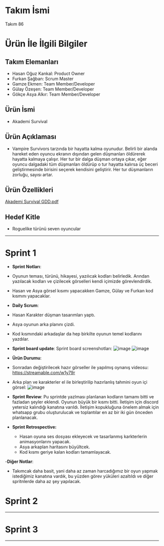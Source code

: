 # **Takım İsmi**

Takım 86

# Ürün İle İlgili Bilgiler

## Takım Elemanları

- Hasan Oğuz Kankal: Product Owner
- Furkan Şağban: Scrum Master
- Gamze Ekmen: Team Member/Developer
- Gülay Özeşen: Team Member/Developer
- Gökçe Asya Alkır: Team Member/Developer

## Ürün İsmi

- Akademi Survival

## Ürün Açıklaması

- Vampire Survivors tarzında bir hayatta kalma oyunudur. Belirli bir alanda hareket eden oyuncu ekranın dışından gelen düşmanları öldürerek hayatta kalmaya çalışır. Her tur bir dalga düşman ortaya çıkar, eğer oyuncu dalgadaki tüm düşmanları öldürüp o tur hayatta kalırsa üç beceri geliştirmesinde birisini seçerek kendisini geliştirir. Her tur düşmanların zorluğu, sayısı artar.

## Ürün Özellikleri

[Akademi Survival GDD.pdf](https://github.com/user-attachments/files/16120557/Akademi.Survival.GDD.pdf)


## Hedef Kitle

- Roguelike türünü seven oyuncular

---

# Sprint 1

- **Sprint Notları**:

- Oyunun teması, türünü, hikayesi, yazılıcak kodları belirledik. Arından yazılacak kodları ve çizilecek görselleri kendi içimizde görevlendirdik.
- Hasan ve Asya görsel kısımı yapacakken Gamze, Gülay ve Furkan kod kısmını yapacaklar.

- **Daily Scrum**:
- Hasan Karakter düşman tasarımları yaptı.
- Asya oyunun arka planını çizdi.
- Kod kısmındaki arkadaşlar da hep birkilte oyunun temel kodlarını yazdılar.

- **Sprint board update**: Sprint board screenshotları: 
![image](https://github.com/Grup86/oua.2024/assets/122574054/90f498ef-ce00-4efb-9ed7-f0fbd3085b94)
![image](https://github.com/Grup86/oua.2024/assets/122574054/ea9a9cf7-bd77-4372-9bd8-8fa51b6ecf3f)

- **Ürün Durumu**:
- Sonradan değiştirilecek hazır görseller ile yapılmış oynanış videosu:
  https://streamable.com/w1y79r
- Arka plan ve karakterler el ile birleştirilip hazırlanlış tahmini oyun içi görsel:
 ![image](https://github.com/Grup86/oua.2024/assets/122574054/e120e032-f1d3-4f9f-a8e6-5664aaf8ef1a)


- **Sprint Review**: 
  Pu sprintde yazlması planlanan kodların tamamı bitti ve fazladan şeyler eklendi. Oyunun büyük bir kısmı bitti.
  İletişim için discord yetersiz kalındığı kanatına varıldı. İletişim kopukluğuna önelem almak için whatsapp grubu oluşturulucak ve toplantılar en az bir iki gün önceden planlanacak.
  

- **Sprint Retrospective:**
  - Hasan oyuna ses dosyası ekleyecek ve tasarlanmış karkterlerin animasyonlarını yapacak.
  - Asya arkaplan haritasını büyültcek.
  - Kod kısmı geriye kalan kodları tamamlayacak.

-**Diğer Notlar**:
- Takımcak daha basit, yani daha az zaman harcadığımız bir oyun yapmak istediğimiz kanatına vardık, bu yüzden görev yüküleri azaltıldı ve diğer spritnlerde daha az şey yapılacak.

# Sprint 2


---

# Sprint 3

---
